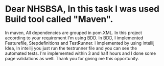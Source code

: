 # Dear NHSBSA, In this task I was used Build tool called "Maven". 
In maven, All dependencies are grouped in pom.XML.
In this project according to your requirement I'm using BDD. In BDD, I implemented Featurefile, Stepdefinitions and TestRunner.
I implemented by using Intellij Idea, In intellij you just run the testrunner file and you can see the automated tests.
I'm implemented within 3 and half hours and I done some page validations as well.
Thank you for giving me this opportunity.
